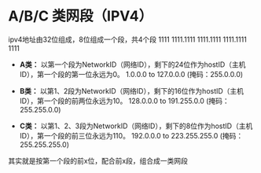 # A/B/C 类网段（IPV4）

ipv4地址由32位组成，8位组成一个段，共4个段
1111 1111.1111 1111.1111 1111.1111 1111

* **A类：** 
以第一个段为NetworkID（网络ID），剩下的24位作为hostID（主机ID），第一个段的第一位永远为0。 1.0.0.0 to 127.0.0.0 (掩码：255.0.0.0)

* **B类：**
以第1、2段为NetworkID（网络ID），剩下的16位作为hostID（主机ID），第一个段的前两位永远为10。 128.0.0.0 to 191.255.0.0 (掩码：255.255.0.0)

* **C类：**
以第1、2、3段为NetworkID（网络ID），剩下的8位作为hostID（主机ID），第一个段的前三位永远为110。 192.0.0.0 to 223.255.255.0 (掩码：255.255.255.0)

其实就是按第一个段的前x位，配合前x段，组合成一类网段
